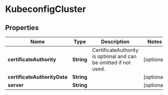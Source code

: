 

# KubeconfigCluster


## Properties

| Name | Type | Description | Notes |
|------------ | ------------- | ------------- | -------------|
|**certificateAuthority** | **String** | CertificateAuthority is optional and can be omitted if not used. |  [optional] |
|**certificateAuthorityData** | **String** |  |  [optional] |
|**server** | **String** |  |  [optional] |



